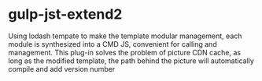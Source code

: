 # gulp-jst-extend2
Using lodash tempate to make the template modular management, each module is synthesized into a CMD JS, convenient for calling and management. This plug-in solves the problem of picture CDN cache, as long as the modified template, the path behind the picture will automatically compile and add version number
